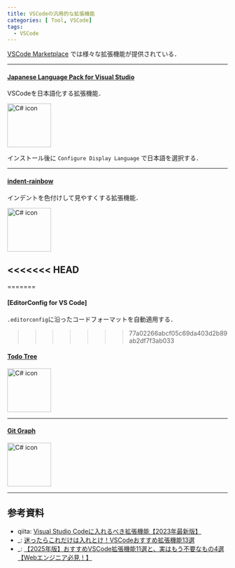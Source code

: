 ```yaml
---
title: VSCodeの汎用的な拡張機能
categories: [ Tool, VSCode]
tags:
  - VSCode
---
```


[VSCode Marketplace](https://marketplace.visualstudio.com/vscode) では様々な拡張機能が提供されている．

---

#### [Japanese Language Pack for Visual Studio][拡張機能 Japanese Language Pack]

VSCodeを日本語化する拡張機能．

<img src ="https://ms-ceintl.gallerycdn.vsassets.io/extensions/ms-ceintl/vscode-language-pack-ja/1.99.2025040909/1744190237059/Microsoft.VisualStudio.Services.Icons.Default" alt="C# icon" width=100>

インストール後に `Configure Display Language` で日本語を選択する．

---

#### [indent-rainbow][拡張機能 indent-rainbow]

インデントを色付けして見やすくする拡張機能．

<img src ="https://oderwat.gallerycdn.vsassets.io/extensions/oderwat/indent-rainbow/8.3.1/1649543509070/Microsoft.VisualStudio.Services.Icons.Default" alt="C# icon" width=100>

<<<<<<< HEAD
---
=======

#### [EditorConfig for VS Code]

`.editorconfig`に沿ったコードフォーマットを自動適用する．
>>>>>>> 77a02266abcf05c69da403d2b89ab2df7f3ab033


#### [Todo Tree][拡張機能 Todo Tree] 

<img src ="https://gruntfuggly.gallerycdn.vsassets.io/extensions/gruntfuggly/todo-tree/0.0.226/1681324794296/Microsoft.VisualStudio.Services.Icons.Default" alt="C# icon" width=100>

---

#### [Git Graph][拡張機能 Git Graph]

<img src ="https://mhutchie.gallerycdn.vsassets.io/extensions/mhutchie/git-graph/1.30.0/1617594001998/Microsoft.VisualStudio.Services.Icons.Default" alt="C# icon" width=100>

---


## 参考資料
- qiita: [Visual Studio Codeに入れるべき拡張機能【2023年最新版】](https://qiita.com/midiambear/items/f38686bd4d139e0cd46c)
- _: [迷ったらこれだけは入れとけ！VSCodeおすすめ拡張機能13選](https://crm.adxc.co.jp/column/vscode_extensions/)
- _: [【2025年版】おすすめVSCode拡張機能11選と、実はもう不要なもの4選【Webエンジニア必見！】](https://itokoba.com/archives/9850)



<!-- Link | VSCode拡張機能 -->
[拡張機能 Japanese Language Pack]: https://marketplace.visualstudio.com/items/?itemName=MS-CEINTL.vscode-language-pack-ja
[拡張機能 indent-rainbow]: https://marketplace.visualstudio.com/items/?itemName=oderwat.indent-rainbow
[拡張機能 Todo Tree]: https://marketplace.visualstudio.com/items/?itemName=Gruntfuggly.todo-tree
[拡張機能 Git Graph]: https://marketplace.visualstudio.com/items?itemName=mhutchie.git-graph
